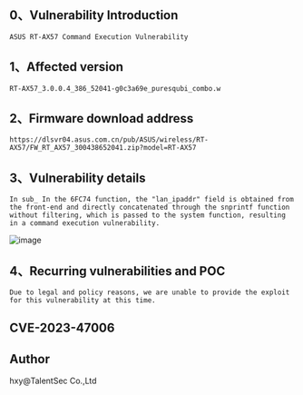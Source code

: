 ## 0、Vulnerability Introduction

```
ASUS RT-AX57 Command Execution Vulnerability
```

## 1、Affected version

```
RT-AX57_3.0.0.4_386_52041-g0c3a69e_puresqubi_combo.w
```

## 2、Firmware download address

```
https://dlsvr04.asus.com.cn/pub/ASUS/wireless/RT-AX57/FW_RT_AX57_300438652041.zip?model=RT-AX57
```

## 3、Vulnerability details

```
In sub_ In the 6FC74 function, the "lan_ipaddr" field is obtained from the front-end and directly concatenated through the snprintf function without filtering, which is passed to the system function, resulting in a command execution vulnerability.
```

![image](https://github.com/XYIYM/Digging/blob/main/ASUS/RT-AX57/1/upload/image-20231028183439484.png)

## 4、Recurring vulnerabilities and POC

```
Due to legal and policy reasons, we are unable to provide the exploit for this vulnerability at this time.
```

## CVE-2023-47006

## Author
hxy@TalentSec Co.,Ltd

